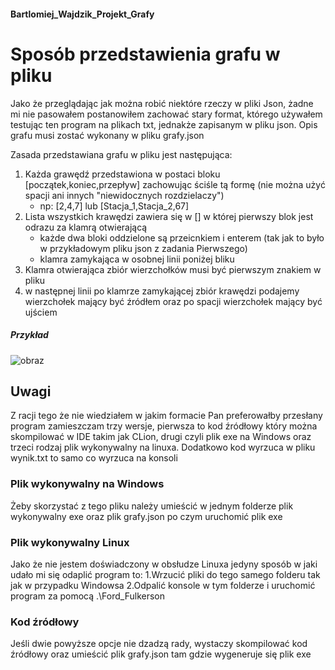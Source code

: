 #### Bartlomiej_Wajdzik_Projekt_Grafy

# Sposób przedstawienia grafu w pliku

Jako że przeglądając jak można robić niektóre rzeczy w pliki Json, żadne mi nie pasowałem postanowiłem zachować stary format, którego używałem testując ten program na plikach
txt, jednakże zapisanym w pliku json. Opis grafu musi zostać wykonany w pliku grafy.json

Zasada przedstawiana grafu w pliku jest następująca:

1. Każda grawędź przedstawiona w postaci bloku [początek,koniec,przepływ] zachowując ściśle tą formę (nie można użyć spacji ani innych "niewidocznych rozdzielaczy")
   - np: [2,4,7] lub [Stacja_1,Stacja_2,67]
2. Lista wszystkich krawędzi zawiera się w [] w której pierwszy blok jest odrazu za klamrą otwierającą
   - każde dwa bloki oddzielone są przeicnkiem i enterem (tak jak to było w przykładowym pliku json z zadania Pierwszego)
   - klamra zamykająca w osobnej linii poniżej bliku
3. Klamra otwierająca zbiór wierzchołków musi być pierwszym znakiem w pliku
4. w następnej linii po klamrze zamykającej zbiór krawędzi podajemy wierzchołek mający być źródłem oraz po spacji wierzchołek mający być ujściem

##### Przykład
    
![obraz](https://scontent.xx.fbcdn.net/v/t1.15752-9/191189416_1123195941508412_1652619867378825957_n.png?_nc_cat=109&ccb=1-3&_nc_sid=aee45a&_nc_ohc=CF9ZqFubmq8AX9clrY6&_nc_ad=z-m&_nc_cid=0&_nc_ht=scontent.xx&oh=baaee7cc9733194f4bffcca41aec8882&oe=60D322D1)

## Uwagi

Z racji tego że nie wiedziałem w jakim formacie Pan preferowałby przesłany program zamieszczam trzy wersje, pierwsza to kod źródłowy który można skompilować w IDE takim jak CLion, drugi czyli plik exe na Windows oraz trzeci rodzaj plik wykonywalny na linuxa. Dodatkowo kod wyrzuca w pliku wynik.txt to samo co wyrzuca na konsoli

### Plik wykonywalny na Windows

Żeby skorzystać z tego pliku należy umieścić w jednym folderze plik wykonywalny exe oraz plik grafy.json po czym uruchomić plik exe

### Plik wykonywalny Linux

Jako że nie jestem doświadczony w obsłudze Linuxa jedyny sposób w jaki udało mi się odaplić program to:
1.Wrzucić pliki do tego samego folderu tak jak w przypadku Windowsa
2.Odpalić konsole w tym folderze i uruchomić program za pomocą .\Ford_Fulkerson

### Kod źródłowy

Jeśli dwie powyższe opcje nie dzadzą rady, wystaczy skompilować kod źródłowy oraz umieścić plik grafy.json tam gdzie wygeneruje się plik exe 
